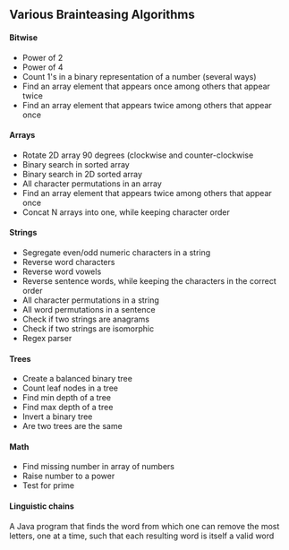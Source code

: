 ## Various Brainteasing Algorithms

#### Bitwise
* Power of 2
* Power of 4
* Count 1's in a binary representation of a number (several ways)
* Find an array element that appears once among others that appear twice
* Find an array element that appears twice among others that appear once

#### Arrays
* Rotate 2D array 90 degrees (clockwise and counter-clockwise
* Binary search in sorted array
* Binary search in 2D sorted array
* All character permutations in an array
* Find an array element that appears twice among others that appear once
* Concat N arrays into one, while keeping character order

#### Strings
* Segregate even/odd numeric characters in a string
* Reverse word characters
* Reverse word vowels
* Reverse sentence words, while keeping the characters in the correct order
* All character permutations in a string
* All word permutations in a sentence
* Check if two strings are anagrams
* Check if two strings are isomorphic
* Regex parser

#### Trees
* Create a balanced binary tree
* Count leaf nodes in a tree
* Find min depth of a tree
* Find max depth of a tree
* Invert a binary tree
* Are two trees are the same

#### Math
* Find missing number in array of numbers
* Raise number to a power
* Test for prime

#### Linguistic chains
A Java program that finds the word from which one can remove the most letters, one at a time, such that each resulting word is itself a valid word
